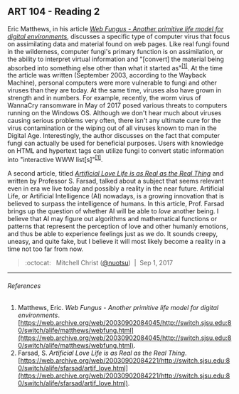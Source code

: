 ## ART 104 - Reading 2

Eric Matthews, in his article [_Web Fungus - Another primitive life model for digital environments_](https://web.archive.org/web/20030902084045/http://switch.sjsu.edu:80/switch/alife/matthews/webfung.html), discusses a specific type of computer virus that focus on assimilating data and material found on web pages. Like real fungi found in the wilderness, computer fungi's primary function is on assimilation, or the ability to interpret virtual information and "[convert] the material being absorbed into something else other than what it started as"<sup>[[1]](#references)</sup>. At the time the article was written (September 2003, according to the Wayback Machine), personal computers were more vulnerable to fungi and other viruses than they are today. At the same time, viruses also have grown in strength and in numbers. For example, recently, the worm virus of WannaCry ransomware in May of 2017 posed various threats to computers running on the Windows OS. Although we don't hear much about viruses causing serious problems very often, there isn't any ultimate cure for the virus contamination or the wiping out of all viruses known to man in the Digital Age. Interestingly, the author discusses on the fact that computer fungi can actually be used for beneficial purposes. Users with knowledge on HTML and hypertext tags can utilize fungi to convert static information into "interactive WWW list[s]"<sup>[[1]](#references)</sup>.

A second article, titled [_Artificial Love Life is as Real as the Real Thing_](https://web.archive.org/web/20030902084221/http://switch.sjsu.edu:80/switch/alife/sfarsad/artif_love.html) and written by Professor S. Farsad, talked about a subject that seems relevant even in era we live today and possibly a reality in the near future. Artificial Life, or Artificial Intelligence (AI) nowadays, is a growing innovation that is believed to surpass the intelligence of humans. In this article, Prof. Farsad brings up the question of whether AI will be able to _love_ another being. I believe that AI may figure out algorithms and mathematical functions or patterns that represent the perception of love and other humanly emotions, and thus be able to experience feelings just as we do. It sounds creepy, uneasy, and quite fake, but I believe it will most likely become a reality in a time not too far from now.


> :octocat: &nbsp; Mitchell Christ ([@nuotsu](https://github.com/nuotsu)) &nbsp;|&nbsp; Sep 1, 2017

---

###### References
1. Matthews, Eric. _Web Fungus - Another primitive life model for digital environments_. [https://web.archive.org/web/20030902084045/http://switch.sjsu.edu:80/switch/alife/matthews/webfung.html](https://web.archive.org/web/20030902084045/http://switch.sjsu.edu:80/switch/alife/matthews/webfung.html).
2. Farsad, S. _Artificial Love Life is as Real as the Real Thing_. [https://web.archive.org/web/20030902084221/http://switch.sjsu.edu:80/switch/alife/sfarsad/artif_love.html](https://web.archive.org/web/20030902084221/http://switch.sjsu.edu:80/switch/alife/sfarsad/artif_love.html).
